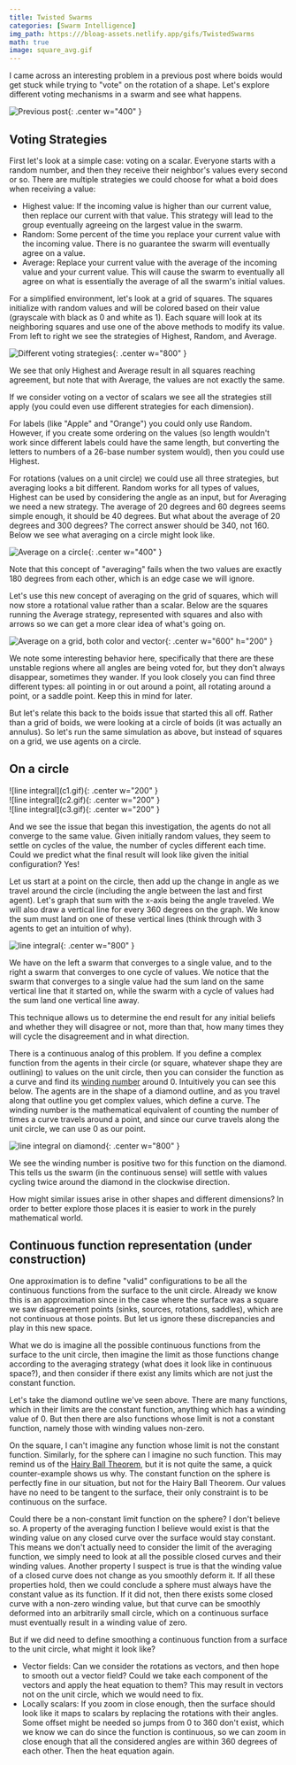 ```yaml
---
title: Twisted Swarms
categories: [Swarm Intelligence]
img_path: https:///bloag-assets.netlify.app/gifs/TwistedSwarms
math: true
image: square_avg.gif
---
```


I came across an interesting problem in a previous post where boids would get stuck while trying to "vote" on the rotation of a shape. Let's explore different voting mechanisms in a swarm and see what happens.

![Previous post](previous.gif){: .center w="400" }

## Voting Strategies
First let's look at a simple case: voting on a scalar. Everyone starts with a random number, and then they receive their neighbor's values every second or so. There are multiple strategies we could choose for what a boid does when receiving a value:
* Highest value: If the incoming value is higher than our current value, then replace our current with that value. This strategy will lead to the group eventually agreeing on the largest value in the swarm. 
* Random: Some percent of the time you replace your current value with the incoming value. There is no guarantee the swarm will eventually agree on a value.  
* Average: Replace your current value with the average of the incoming value and your current value. This will cause the swarm to eventually all agree on what is essentially the average of all the swarm's initial values.

For a simplified environment, let's look at a grid of squares. The squares initialize with random values and will be colored based on their value (grayscale with black as 0 and white as 1). Each square will look at its neighboring squares and use one of the above methods to modify its value. From left to right we see the strategies of Highest, Random, and Average.

![Different voting strategies](strats.gif){: .center w="800" }

We see that only Highest and Average result in all squares reaching agreement, but note that with Average, the values are not exactly the same.

If we consider voting on a vector of scalars we see all the strategies still apply (you could even use different strategies for each dimension).

For labels (like "Apple" and "Orange") you could only use Random. However, if you create some ordering on the values (so length wouldn't work since different labels could have the same length, but converting the letters to numbers of a 26-base number system would), then you could use Highest. 

For rotations (values on a unit circle) we could use all three strategies, but averaging looks a bit different. Random works for all types of values, Highest can be used by considering the angle as an input, but for Averaging we need a new strategy. The average of 20 degrees and 60 degrees seems simple enough, it should be 40 degrees. But what about the average of 20 degrees and 300 degrees? The correct answer should be 340, not 160. Below we see what averaging on a circle might look like.

![Average on a circle](circle_avg.gif){: .center w="400" }

Note that this concept of "averaging" fails when the two values are exactly 180 degrees from each other, which is an edge case we will ignore.

Let's use this new concept of averaging on the grid of squares, which will now store a rotational value rather than a scalar. Below are the squares running the Average strategy, represented with squares and also with arrows so we can get a more clear idea of what's going on.

![Average on a grid, both color and vector](square_avg.gif){: .center w="600" h="200" }

We note some interesting behavior here, specifically that there are these unstable regions where all angles are being voted for, but they don't always disappear, sometimes they wander. If you look closely you can find three different types: all pointing in or out around a point, all rotating around a point, or a saddle point. Keep this in mind for later.

But let's relate this back to the boids issue that started this all off. Rather than a grid of boids, we were looking at a circle of boids (it was actually an annulus). So let's run the same simulation as above, but instead of squares on a grid, we use agents on a circle.

## On a circle

<div class="row align-items-center">
<div class="col-md-4" markdown="1">
![line integral](c1.gif){: .center w="200" }
</div>
<div class="col-md-4" markdown="1">
![line integral](c2.gif){: .center w="200" }
</div>
<div class="col-md-4" markdown="1">
![line integral](c3.gif){: .center w="200" }
</div>
</div>

And we see the issue that began this investigation, the agents do not all converge to the same value. Given initially random values, they seem to settle on cycles of the value, the number of cycles different each time. Could we predict what the final result will look like given the initial configuration? Yes!

Let us start at a point on the circle, then add up the change in angle as we travel around the circle (including the angle between the last and first agent). Let's graph that sum with the x-axis being the angle traveled. We will also draw a vertical line for every 360 degrees on the graph. We know the sum must land on one of these vertical lines (think through with 3 agents to get an intuition of why).

![line integral](line.gif){: .center w="800" }

We have on the left a swarm that converges to a single value, and to the right a swarm that converges to one cycle of values. We notice that the swarm that converges to a single value had the sum land on the same vertical line that it started on, while the swarm with a cycle of values had the sum land one vertical line away.
 
This technique allows us to determine the end result for any initial beliefs and whether they will disagree or not, more than that, how many times they will cycle the disagreement and in what direction.

There is a continuous analog of this problem. If you define a complex function from the agents in their circle (or square, whatever shape they are outlining) to values on the unit circle, then you can consider the function as a curve and find its [winding number](https://en.wikipedia.org/wiki/Winding_number) around 0. Intuitively you can see this below. The agents are in the shape of a diamond outline, and as you travel along that outline you get complex values, which define a curve. The winding number is the mathematical equivalent of counting the number of times a curve travels around a point, and since our curve travels along the unit circle, we can use 0 as our point.

![line integral on diamond](diamond.gif){: .center w="800" }

We see the winding number is positive two for this function on the diamond. This tells us the swarm (in the continuous sense) will settle with values cycling twice around the diamond in the clockwise direction. 

How might similar issues arise in other shapes and different dimensions? In order to better explore those places it is easier to work in the purely mathematical world. 

## Continuous function representation (under construction)
One approximation is to define "valid" configurations to be all the continuous functions from the surface to the unit circle. Already we know this is an approximation since in the case where the surface was a square we saw disagreement points (sinks, sources, rotations, saddles), which are not continuous at those points. But let us ignore these discrepancies and play in this new space.

What we do is imagine all the possible continuous functions from the surface to the unit circle, then imagine the limit as those functions change according to the averaging strategy (what does it look like in continuous space?), and then consider if there exist any limits which are not just the constant function.

Let's take the diamond outline we've seen above. There are many functions, which in their limits are the constant function, anything which has a winding value of 0. But then there are also functions whose limit is not a constant function, namely those with winding values non-zero. 

On the square, I can't imagine any function whose limit is not the constant function. Similarly, for the sphere can I imagine no such function. This may remind us of the [Hairy Ball Theorem](https://en.wikipedia.org/wiki/Hairy_ball_theorem), but it is not quite the same, a quick counter-example shows us why. The constant function on the sphere is perfectly fine in our situation, but not for the Hairy Ball Theorem. Our values have no need to be tangent to the surface, their only constraint is to be continuous on the surface.

Could there be a non-constant limit function on the sphere? I don't believe so. A property of the averaging function I believe would exist is that the winding value on any closed curve over the surface would stay constant. This means we don't actually need to consider the limit of the averaging function, we simply need to look at all the possible closed curves and their winding values. Another property I suspect is true is that the winding value of a closed curve does not change as you smoothly deform it. If all these properties hold, then we could conclude a sphere must always have the constant value as its function. If it did not, then there exists some closed curve with a non-zero winding value, but that curve can be smoothly deformed into an arbitrarily small circle, which on a continuous surface must eventually result in a winding value of zero.

But if we did need to define smoothing a continuous function from a surface to the unit circle, what might it look like? 
* Vector fields: Can we consider the rotations as vectors, and then hope to smooth out a vector field? Could we take each component of the vectors and apply the heat equation to them? This may result in vectors not on the unit circle, which we would need to fix.
* Locally scalars: If you zoom in close enough, then the surface should look like it maps to scalars by replacing the rotations with their angles. Some offset might be needed so jumps from 0 to 360 don't exist, which we know we can do since the function is continuous, so we can zoom in close enough that all the considered angles are within 360 degrees of each other. Then the heat equation again.
